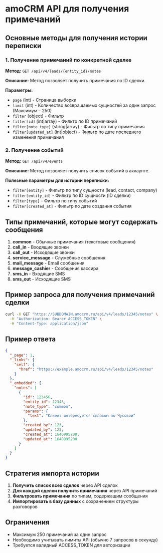 # amoCRM API для получения примечаний

## Основные методы для получения истории переписки

### 1. Получение примечаний по конкретной сделке

**Метод:** `GET /api/v4/leads/{entity_id}/notes`

**Описание:** Метод позволяет получить примечания по ID сделки.

**Параметры:**
- `page` (int) - Страница выборки
- `limit` (int) - Количество возвращаемых сущностей за один запрос (Максимум – 250)
- `filter` (object) - Фильтр
- `filter[id]` (int|array) - Фильтр по ID примечаний
- `filter[note_type]` (string|array) - Фильтр по типу примечания
- `filter[updated_at]` (int|object) - Фильтр по дате последнего изменения примечания

### 2. Получение событий

**Метод:** `GET /api/v4/events`

**Описание:** Метод позволяет получить список событий в аккаунте.

**Полезные параметры для истории переписки:**
- `filter[entity]` - Фильтр по типу сущности (lead, contact, company)
- `filter[entity_id]` - Фильтр по ID сущности (ID сделки)
- `filter[type]` - Фильтр по типу событий
- `filter[created_at]` - Фильтр по дате создания события

## Типы примечаний, которые могут содержать сообщения

1. **common** - Обычные примечания (текстовые сообщения)
2. **call_in** - Входящие звонки
3. **call_out** - Исходящие звонки
4. **service_message** - Служебные сообщения
5. **mail_message** - Email сообщения
6. **message_cashier** - Сообщения кассира
7. **sms_in** - Входящие SMS
8. **sms_out** - Исходящие SMS

## Пример запроса для получения примечаний сделки

```bash
curl -X GET "https://SUBDOMAIN.amocrm.ru/api/v4/leads/12345/notes" \
  -H "Authorization: Bearer ACCESS_TOKEN" \
  -H "Content-Type: application/json"
```

## Пример ответа

```json
{
  "_page": 1,
  "_links": {
    "self": {
      "href": "https://example.amocrm.ru/api/v4/leads/12345/notes"
    }
  },
  "_embedded": {
    "notes": [
      {
        "id": 123456,
        "entity_id": 12345,
        "note_type": "common",
        "params": {
          "text": "Клиент интересуется сплавом по Чусовой"
        },
        "created_by": 123,
        "updated_by": 123,
        "created_at": 1640995200,
        "updated_at": 1640995200
      }
    ]
  }
}
```

## Стратегия импорта истории

1. **Получить список всех сделок** через API сделок
2. **Для каждой сделки получить примечания** через API примечаний
3. **Фильтровать примечания** по типам, содержащим сообщения
4. **Импортировать в базу данных** с сохранением структуры разговоров

## Ограничения

- Максимум 250 примечаний за один запрос
- Необходимо учитывать лимиты API (обычно 7 запросов в секунду)
- Требуется валидный ACCESS_TOKEN для авторизации
